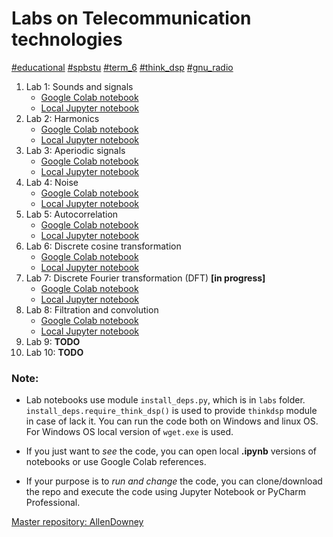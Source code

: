 # Labs on Telecommunication technologies

[#educational]()
[#spbstu]()
[#term_6]()
[#think_dsp]()
[#gnu_radio]()

1. Lab 1: Sounds and signals
    * [Google Colab notebook](https://colab.research.google.com/github/dee-tree/telecom-labs/blob/master/labs/lab1/lab1.ipynb)
    * [Local Jupyter notebook](./labs/lab1/lab1.ipynb)
2. Lab 2: Harmonics
    * [Google Colab notebook](https://colab.research.google.com/github/dee-tree/telecom-labs/blob/master/labs/lab2/lab2.ipynb)
    * [Local Jupyter notebook](./labs/lab2/lab2.ipynb)
3. Lab 3: Aperiodic signals
    * [Google Colab notebook](https://colab.research.google.com/github/dee-tree/telecom-labs/blob/master/labs/lab3/lab3.ipynb)
    * [Local Jupyter notebook](./labs/lab3/lab3.ipynb)
4. Lab 4: Noise
   * [Google Colab notebook](https://colab.research.google.com/github/dee-tree/telecom-labs/blob/master/labs/lab4/lab4.ipynb)
   * [Local Jupyter notebook](./labs/lab4/lab4.ipynb)
5. Lab 5: Autocorrelation
   * [Google Colab notebook](https://colab.research.google.com/github/dee-tree/telecom-labs/blob/master/labs/lab5/lab5.ipynb)
   * [Local Jupyter notebook](./labs/lab5/lab5.ipynb)
6. Lab 6: Discrete cosine transformation
   * [Google Colab notebook](https://colab.research.google.com/github/dee-tree/telecom-labs/blob/master/labs/lab6/lab6.ipynb)
   * [Local Jupyter notebook](./labs/lab6/lab6.ipynb)
7. Lab 7: Discrete Fourier transformation (DFT) **[in progress]**
   * [Google Colab notebook](https://colab.research.google.com/github/dee-tree/telecom-labs/blob/master/labs/lab7/lab7.ipynb)
   * [Local Jupyter notebook](./labs/lab7/lab7.ipynb)
8. Lab 8: Filtration and convolution
   * [Google Colab notebook](https://colab.research.google.com/github/dee-tree/telecom-labs/blob/master/labs/lab8/lab8.ipynb)
   * [Local Jupyter notebook](./labs/lab8/lab8.ipynb)
9. Lab 9: **TODO**
10. Lab 10: **TODO**
### Note:

* Lab notebooks use module `install_deps.py`, which is in `labs` folder.
`install_deps.require_think_dsp()` is used to provide `thinkdsp` module in case of lack it. You can run the code both on 
Windows and linux OS. For Windows OS local version of `wget.exe` is used.

* If you just want to *see* the code, you can open local **.ipynb** versions of notebooks or use Google Colab references.

* If your purpose is to *run and change* the code, you can clone/download the repo and execute the code using Jupyter Notebook or PyCharm Professional.


[Master repository: AllenDowney](https://github.com/AllenDowney/ThinkDSP)
